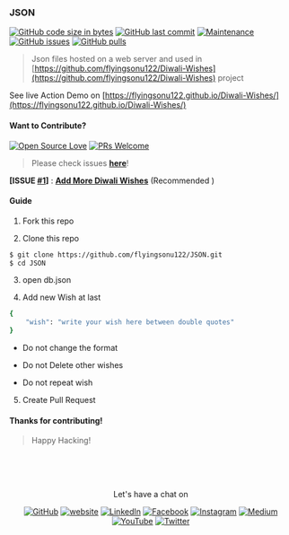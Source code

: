 ### JSON

[![GitHub code size in bytes](https://img.shields.io/github/languages/code-size/flyingsonu122/JSON.svg?logo=github&style=social)](https://github.com/flyingsonu122)  [![GitHub last commit](https://img.shields.io/github/last-commit/flyingsonu122/JSON.svg?logo=git&style=social)](https://github.com/flyingsonu122/JSON)  [![Maintenance](https://img.shields.io/maintenance/yes/2020.svg?logo=github&style=social)](https://github.com/flyingsonu122/JSON) [![GitHub issues](https://img.shields.io/github/issues/flyingsonu122/JSON.svg?logo=github&style=social)](https://github.com/flyingsonu122/JSON/issues) [![GitHub pulls](https://img.shields.io/github/issues-pr/flyingsonu122/JSON.svg?logo=github&style=social)](https://github.com/flyingsonu122/JSON/pulls)

> Json files hosted on a web server and used in [https://github.com/flyingsonu122/Diwali-Wishes](https://github.com/flyingsonu122/Diwali-Wishes) project


See live Action Demo on [https://flyingsonu122.github.io/Diwali-Wishes/](https://flyingsonu122.github.io/Diwali-Wishes/)


#### Want to Contribute?

[![Open Source Love](https://badges.frapsoft.com/os/v2/open-source.svg?v=103)](https://github.com/flyingsonu122) [![PRs Welcome](https://img.shields.io/badge/PRs-welcome-brightgreen.svg?style=flat&logo=github)](https://github.com/flyingsonu122/JSON/pulls)

> Please check issues **[here](https://github.com/flyingsonu122/JSON/issues)**!

**[ISSUE [#1](https://github.com/flyingsonu122/JSON/issues/1)]** : **[Add More Diwali Wishes](https://github.com/flyingsonu122/JSON/issues/1)** (Recommended )

#### Guide

1. Fork this repo

2. Clone this repo

```bash
$ git clone https://github.com/flyingsonu122/JSON.git
$ cd JSON
```
3. open db.json

4. Add new Wish at last 

```bash
{
    "wish": "write your wish here between double quotes"
}
```


* Do not change the format

* Do not Delete other wishes

* Do not repeat wish

5. Create Pull Request


#### Thanks for contributing!

> Happy Hacking!



<br><br><br>
<p align="center"> Let's have a chat on </p> 
<p align="center">
	<a href="https://github.com/flyingsonu122"><img src="https://img.shields.io/github/followers/flyingsonu122.svg?label=GitHub&style=social" alt="GitHub"></a>
	<a href="http://bit.ly/2YqcMNO"><img src="https://img.shields.io/badge/Website-blueviolet?style=flat&logo=google-chrome&logoColor=white&color=Black" alt="website"></a>
	<a href="https://www.linkedin.com/in/sonukumarkushwaha/"><img src="https://img.shields.io/badge/LinkedIn--_.svg?style=social&logo=linkedin" alt="LinkedIn"></a>
	<a href="https://www.facebook.com/sonukumarkushwaha736"><img src="https://img.shields.io/badge/Facebook--_.svg?style=social&logo=facebook" alt="Facebook"></a>
	<a href="https://www.instagram.com/flyingsonu736/"><img src="https://img.shields.io/badge/Instagram--_.svg?style=social&logo=instagram" alt="Instagram"></a>
	<a href="https://medium.com/@sonukumarkushwaha"><img src="https://img.shields.io/badge/Medium--_.svg?style=social&logo=medium" alt="Medium"></a>
	<a href="https://www.youtube.com/channel/UCugIYeIc-HzCp-SZxRwuQbA"><img src="https://img.shields.io/badge/YouTube--_.svg?style=social&logo=YouTube" alt="YouTube"></a>
	<a href="https://twitter.com/sonukumarkush12"><img src="https://img.shields.io/twitter/follow/sonukumarkush12?label=Follow&style=social" alt="Twitter"></a>
	
	
</p>

